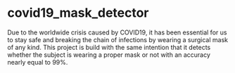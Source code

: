 # covid19_mask_detector
Due to the worldwide crisis caused by COVID19, it has been essential for us to stay safe and breaking the chain of infections by wearing a surgical mask of any kind. This project is build with the same intention that it detects whether the subject is wearing a proper mask or not with an accuracy nearly equal to 99%.
